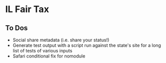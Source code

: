 # IL Fair Tax

## To Dos

- Social share metadata (i.e. share your status!)
- Generate test output with a script run against the state's site for a long list of tests of various inputs
- Safari conditional fix for nomodule
